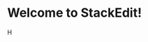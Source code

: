 
# Welcome to StackEdit!

H



<!--stackedit_data:
eyJoaXN0b3J5IjpbLTUyMzAxODA4NywtNzE1MjUxOTkwLC0xMT
UyNDQ4Njc0XX0=
-->